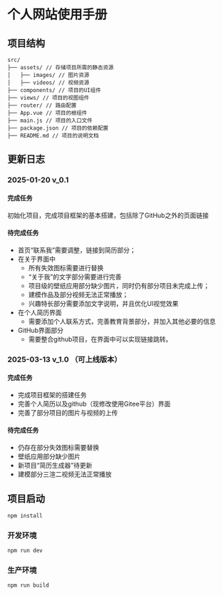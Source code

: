 # 个人网站使用手册

## 项目结构

```
src/
├── assets/ // 存储项目所需的静态资源
│   ├── images/ // 图片资源
│   ├── videos/ // 视频资源
├── components/ // 项目的UI组件
├── views/ // 项目的视图组件
├── router/ // 路由配置
├── App.vue // 项目的根组件
├── main.js // 项目的入口文件
├── package.json // 项目的依赖配置
├── README.md // 项目的说明文档
```

## 更新日志

### 2025-01-20 v_0.1 
#### 完成任务
初始化项目，完成项目框架的基本搭建，包括除了GitHub之外的页面链接
#### 待完成任务  
- 首页“联系我”需要调整，链接到简历部分；
- 在关于界面中
  - 所有失效图标需要进行替换
  - “关于我”的文字部分需要进行完善
  - 项目级的壁纸应用部分缺少图片，同时仍有部分项目未完成上传；
  - 建模作品及部分视频无法正常播放；
  - 兴趣特长部分需要添加文字说明，并且优化UI视觉效果
- 在个人简历界面
  - 需要添加个人联系方式，完善教育背景部分，并加入其他必要的信息
- GitHub界面部分
  - 需要整合github项目，在界面中可以实现链接跳转。
### 2025-03-13 v_1.0 （可上线版本）
#### 完成任务
- 完成项目框架的搭建任务
- 完善个人简历以及github（现修改使用Gitee平台）界面
- 完善了部分项目的图片与视频的上传

#### 待完成任务  
- 仍存在部分失效图标需要替换
- 壁纸应用部分缺少图片
- 新项目“简历生成器”待更新
- 建模部分三渲二视频无法正常播放


## 项目启动

```sh
npm install
```

### 开发环境

```sh
npm run dev
```

### 生产环境

```sh
npm run build
```
